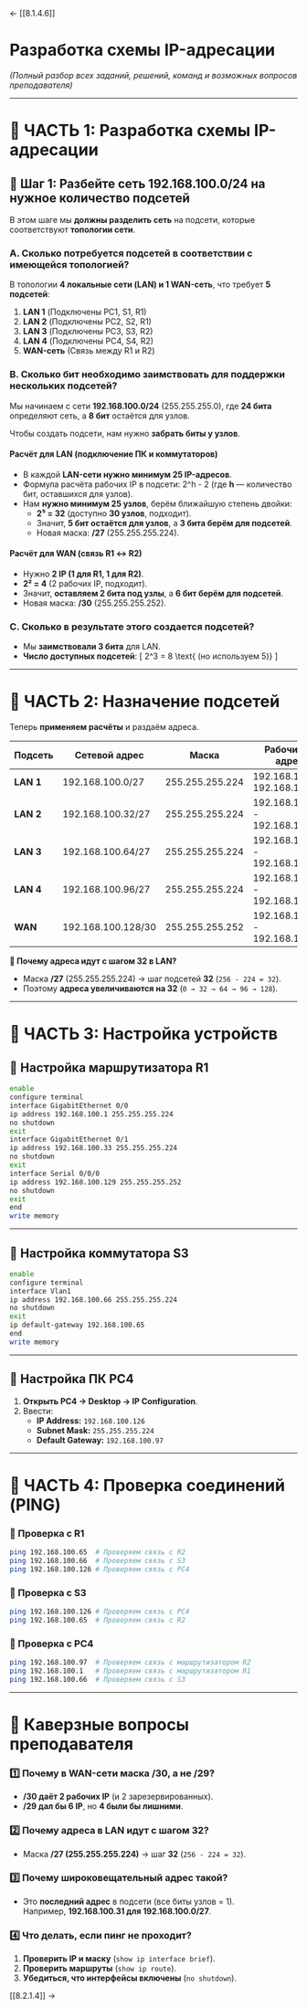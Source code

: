 <- [[8.1.4.6]] 
# **Разработка схемы IP-адресации**
*(Полный разбор всех заданий, решений, команд и возможных вопросов преподавателя)*  

---

# **📌 ЧАСТЬ 1: Разработка схемы IP-адресации**

## **🔹 Шаг 1: Разбейте сеть 192.168.100.0/24 на нужное количество подсетей**
В этом шаге мы **должны разделить сеть** на подсети, которые соответствуют **топологии сети**.

### **A. Сколько потребуется подсетей в соответствии с имеющейся топологией?**  
В топологии **4 локальные сети (LAN) и 1 WAN-сеть**, что требует **5 подсетей**:
1. **LAN 1** (Подключены PC1, S1, R1)
2. **LAN 2** (Подключены PC2, S2, R1)
3. **LAN 3** (Подключены PC3, S3, R2)
4. **LAN 4** (Подключены PC4, S4, R2)
5. **WAN-сеть** (Связь между R1 и R2)

### **B. Сколько бит необходимо заимствовать для поддержки нескольких подсетей?**  
Мы начинаем с сети **192.168.100.0/24** (255.255.255.0), где **24 бита** определяют сеть, а **8 бит** остаётся для узлов.  

Чтобы создать подсети, нам нужно **забрать биты у узлов**.  

#### **Расчёт для LAN (подключение ПК и коммутаторов)**  
- В каждой **LAN-сети нужно минимум 25 IP-адресов**.  
- Формула расчёта рабочих IP в подсети:
  2^h - 2
  (где **h** — количество бит, оставшихся для узлов).  
- Нам **нужно минимум 25 узлов**, берём ближайшую степень двойки:  
  - **2⁵ = 32** (доступно **30 узлов**, подходит).  
  - Значит, **5 бит остаётся для узлов**, а **3 бита берём для подсетей**.  
  - Новая маска: **/27** (255.255.255.224).  

#### **Расчёт для WAN (связь R1 ↔ R2)**  
- Нужно **2 IP (1 для R1, 1 для R2)**.  
- **2² = 4** (2 рабочих IP, подходит).  
- Значит, **оставляем 2 бита под узлы**, а **6 бит берём для подсетей**.  
- Новая маска: **/30** (255.255.255.252).  

### **C. Сколько в результате этого создается подсетей?**  
- Мы **заимствовали 3 бита** для LAN.  
- **Число доступных подсетей**:
  \[
  2^3 = 8 \text{ (но используем 5)}
  \]

---

# **📌 ЧАСТЬ 2: Назначение подсетей**
Теперь **применяем расчёты** и раздаём адреса.

| Подсеть  | Сетевой адрес | Маска | Рабочие IP-адреса | Широковещательный |
|----------|--------------|-------|-------------------|------------------|
| **LAN 1** | 192.168.100.0/27 | 255.255.255.224 | 192.168.100.1 - 192.168.100.30 | 192.168.100.31 |
| **LAN 2** | 192.168.100.32/27 | 255.255.255.224 | 192.168.100.33 - 192.168.100.62 | 192.168.100.63 |
| **LAN 3** | 192.168.100.64/27 | 255.255.255.224 | 192.168.100.65 - 192.168.100.94 | 192.168.100.95 |
| **LAN 4** | 192.168.100.96/27 | 255.255.255.224 | 192.168.100.97 - 192.168.100.126 | 192.168.100.127 |
| **WAN** | 192.168.100.128/30 | 255.255.255.252 | 192.168.100.129 - 192.168.100.130 | 192.168.100.131 |

**📌 Почему адреса идут с шагом 32 в LAN?**  
- Маска **/27** (255.255.255.224) → шаг подсетей **32** (`256 - 224 = 32`).  
- Поэтому **адреса увеличиваются на 32** (`0 → 32 → 64 → 96 → 128`).  

---

# **📌 ЧАСТЬ 3: Настройка устройств**
## **🔹 Настройка маршрутизатора R1**
```bash
enable
configure terminal
interface GigabitEthernet 0/0
ip address 192.168.100.1 255.255.255.224
no shutdown
exit
interface GigabitEthernet 0/1
ip address 192.168.100.33 255.255.255.224
no shutdown
exit
interface Serial 0/0/0
ip address 192.168.100.129 255.255.255.252
no shutdown
exit
end
write memory
```

---

## **🔹 Настройка коммутатора S3**
```bash
enable
configure terminal
interface Vlan1
ip address 192.168.100.66 255.255.255.224
no shutdown
exit
ip default-gateway 192.168.100.65
end
write memory
```

---

## **🔹 Настройка ПК PC4**
1. **Открыть PC4 → Desktop → IP Configuration**.
2. Ввести:
   - **IP Address:** `192.168.100.126`
   - **Subnet Mask:** `255.255.255.224`
   - **Default Gateway:** `192.168.100.97`

---

# **📌 ЧАСТЬ 4: Проверка соединений (PING)**
### **📌 Проверка с R1**
```bash
ping 192.168.100.65  # Проверяем связь с R2
ping 192.168.100.66  # Проверяем связь с S3
ping 192.168.100.126 # Проверяем связь с PC4
```

### **📌 Проверка с S3**
```bash
ping 192.168.100.126 # Проверяем связь с PC4
ping 192.168.100.65  # Проверяем связь с R2
```

### **📌 Проверка с PC4**
```bash
ping 192.168.100.97  # Проверяем связь с маршрутизатором R2
ping 192.168.100.1   # Проверяем связь с маршрутизатором R1
ping 192.168.100.66  # Проверяем связь с S3
```

---

# **📌 Каверзные вопросы преподавателя**
### **1️⃣ Почему в WAN-сети маска /30, а не /29?**
- **/30 даёт 2 рабочих IP** (и 2 зарезервированных).  
- **/29 дал бы 6 IP**, но **4 были бы лишними**.

### **2️⃣ Почему адреса в LAN идут с шагом 32?**
- Маска **/27 (255.255.255.224)** → шаг **32** (`256 - 224 = 32`).

### **3️⃣ Почему широковещательный адрес такой?**
- Это **последний адрес** в подсети (все биты узлов = 1).  
  Например, **192.168.100.31 для 192.168.100.0/27**.

### **4️⃣ Что делать, если пинг не проходит?**
1. **Проверить IP и маску** (`show ip interface brief`).
2. **Проверить маршруты** (`show ip route`).
3. **Убедиться, что интерфейсы включены** (`no shutdown`).

[[8.2.1.4]] ->